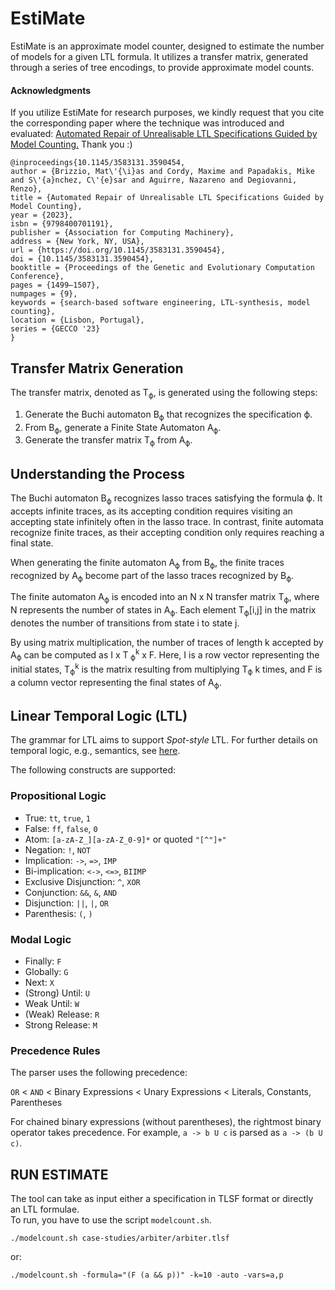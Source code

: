 # EstiMate

EstiMate is an approximate model counter, designed to estimate the number of models for a given LTL formula.
It utilizes a transfer matrix, generated through a series of tree encodings, to provide approximate model counts.

#### Acknowledgments

If you utilize EstiMate for research purposes,
we kindly request that you cite the corresponding paper where the technique was introduced and evaluated:
[Automated Repair of Unrealisable LTL Specifications Guided by Model Counting.](https://dl.acm.org/doi/10.1145/3583131.3590454)
Thank you :)

```
@inproceedings{10.1145/3583131.3590454,
author = {Brizzio, Mat\'{\i}as and Cordy, Maxime and Papadakis, Mike and S\'{a}nchez, C\'{e}sar and Aguirre, Nazareno and Degiovanni, Renzo},
title = {Automated Repair of Unrealisable LTL Specifications Guided by Model Counting},
year = {2023},
isbn = {9798400701191},
publisher = {Association for Computing Machinery},
address = {New York, NY, USA},
url = {https://doi.org/10.1145/3583131.3590454},
doi = {10.1145/3583131.3590454},
booktitle = {Proceedings of the Genetic and Evolutionary Computation Conference},
pages = {1499–1507},
numpages = {9},
keywords = {search-based software engineering, LTL-synthesis, model counting},
location = {Lisbon, Portugal},
series = {GECCO '23}
}
```

## Transfer Matrix Generation

The transfer matrix, denoted as T<sub>ϕ</sub>, is generated using the following steps:

1. Generate the Buchi automaton B<sub>ϕ</sub> that recognizes the specification ϕ.
2. From B<sub>ϕ</sub>, generate a Finite State Automaton A<sub>ϕ</sub>.
3. Generate the transfer matrix T<sub>ϕ</sub> from A<sub>ϕ</sub>.

## Understanding the Process

The Buchi automaton B<sub>ϕ</sub> recognizes lasso traces satisfying the formula ϕ.
It accepts infinite traces, as its accepting condition requires visiting an accepting state infinitely often in the
lasso trace.
In contrast, finite automata recognize finite traces, as their accepting condition only requires reaching a final state.

When generating the finite automaton A<sub>ϕ</sub> from B<sub>ϕ</sub>,
the finite traces recognized by A<sub>ϕ</sub> become part of the lasso traces recognized by B<sub>ϕ</sub>.

The finite automaton A<sub>ϕ</sub> is encoded into an N x N transfer matrix T<sub>ϕ</sub>,
where N represents the number of states in A<sub>ϕ</sub>.
Each element T<sub>ϕ</sub>[i,j] in the matrix denotes the number of transitions from state i to state j.

By using matrix multiplication, the number of traces of length k accepted by A<sub>ϕ</sub> can be computed as I x T<sub>
ϕ</sub><sup>k</sup> x F. Here, I is a row vector representing the initial states, T<sub>ϕ</sub><sup>k</sup> is the
matrix resulting from multiplying T<sub>ϕ</sub> k times, and F is a column vector representing the final states of
A<sub>ϕ</sub>.

## <a name="LTL" /> Linear Temporal Logic (LTL)

The grammar for LTL aims to support *Spot-style* LTL.
For further details on temporal logic, e.g., semantics, see [here](https://spot.lrde.epita.fr/tl.pdf).

The following constructs are supported:

### Propositional Logic

* True: `tt`, `true`, `1`
* False: `ff`, `false`, `0`
* Atom: `[a-zA-Z_][a-zA-Z_0-9]*` or quoted `"[^"]+"`
* Negation: `!`, `NOT`
* Implication: `->`, `=>`, `IMP`
* Bi-implication: `<->`, `<=>`, `BIIMP`
* Exclusive Disjunction: `^`, `XOR`
* Conjunction: `&&`, `&`, `AND`
* Disjunction: `||`, `|`, `OR`
* Parenthesis: `(`, `)`

### Modal Logic

* Finally: `F`
* Globally: `G`
* Next: `X`
* (Strong) Until: `U`
* Weak Until: `W`
* (Weak) Release: `R`
* Strong Release: `M`

### Precedence Rules

The parser uses the following precedence:

`OR` < `AND` < Binary Expressions < Unary Expressions < Literals, Constants, Parentheses

For chained binary expressions (without parentheses), the rightmost binary operator takes precedence.
For example, `a -> b U c` is parsed as `a -> (b U c)`.

## RUN ESTIMATE

The tool can take as input either a specification in TLSF format or directly an LTL formulae.  
To run, you have to use the script `modelcount.sh`.

```
./modelcount.sh case-studies/arbiter/arbiter.tlsf 
```

or:

```
./modelcount.sh -formula="(F (a && p))" -k=10 -auto -vars=a,p
```
